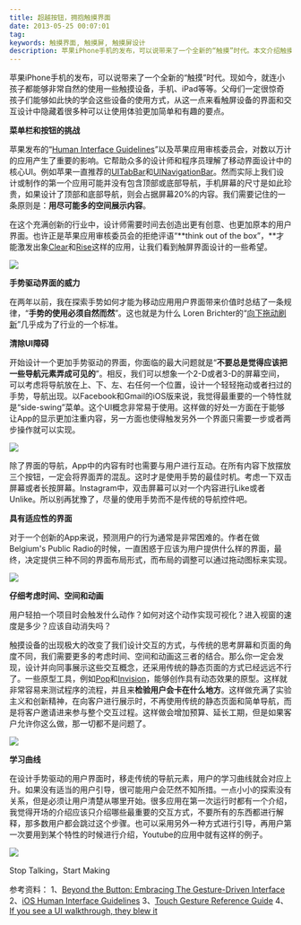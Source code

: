 ```yaml
---
title: 超越按钮，拥抱触摸界面
date: 2013-05-25 00:07:01
tag: 
keywords: 触摸界面, 触摸屏, 触摸屏设计
description: 苹果iPhone手机的发布，可以说带来了一个全新的“触摸”时代。本文介绍触摸屏为我们带来的一些变化。
---
```



苹果iPhone手机的发布，可以说带来了一个全新的“触摸”时代。现如今，就连小孩子都能够非常自然的使用一些触摸设备，手机、iPad等等。父母们一定很惊奇孩子们能够如此快的学会这些设备的使用方式，从这一点来看触屏设备的界面和交互设计中隐藏着很多种可以让使用体验更加简单和有趣的要点。

**菜单栏和按钮的挑战**

苹果发布的“[Human Interface Guidelines](http://developer.apple.com/library/ios/#documentation/userexperience/conceptual/mobilehig/)”以及苹果应用审核委员会，对数以万计的应用产生了重要的影响。它帮助众多的设计师和程序员理解了移动界面设计中的核心UI。例如苹果一直推荐的[UITabBar](http://developer.apple.com/library/ios/#documentation/uikit/reference/UITabBar_Class/Reference/Reference.html)和[UINavigationBar](http://developer.apple.com/library/ios/#documentation/uikit/reference/UINavigationBar_Class/Reference/UINavigationBar.html)。然而实际上我们设计或制作的第一个应用可能并没有包含顶部或底部导航，手机屏幕的尺寸是如此珍贵，如果设计了顶部和底部导航，则会占据屏幕20%的内容。我们需要记住的一条原则是：**用尽可能多的空间展示内容**。

在这个充满创新的行业中，设计师需要时间去创造出更有创意、也更加原本的用户界面。也许正是苹果应用审核委员会的拒绝评语“**think out of the box”，**才能激发出象[Clear](http://www.realmacsoftware.com/clear/)和[Rise](http://www.simplebots.co/)这样的应用，让我们看到触屏界面设计的一些希望。

![](/20130525-touch-screen-design/25000558-56b73043816c4426912315a2c7eedfcf.png)

**手势驱动界面的威力**

在两年以前，我在探索手势如何才能为移动应用用户界面带来价值时总结了一条规律，“**手势的使用必须自然而然**”。这也就是为什么 Loren Brichter的“[向下拖动刷新](http://www.macstories.net/news/loren-brichter-talks-about-pull-to-refresh-patent-and-design-process/)”几乎成为了行业的一个标准。

**清除UI障碍**

开始设计一个更加手势驱动的界面，你面临的最大问题就是“**不要总是觉得应该把一些导航元素弄成可见的**”。相反，我们可以想象一个2-D或者3-D的屏幕空间，可以考虑将导航放在上、下、左、右任何一个位置，设计一个轻轻拖动或者扫过的手势，导航出现。以Facebook和Gmail的iOS版来说，我觉得最重要的一个特性就是“side-swing”菜单。这个UI概念非常易于使用。这样做的好处一方面在于能够让App的显示更加注重内容，另一方面也使得触发另外一个界面只需要一步或者两步操作就可以实现。

![](/20130525-touch-screen-design/25000609-e100782c23134c3aa570781f1cd397a9.png)

除了界面的导航，App中的内容有时也需要与用户进行互动。在所有内容下放摆放三个按钮，一定会将界面弄的混乱。这时才是使用手势的最佳时机。考虑一下双击屏幕或者长按屏幕。Instagram中，双击屏幕可以对一个内容进行Like或者Unlike。所以别再犹豫了，尽量的使用手势而不是传统的导航控件吧。

**具有适应性的界面**

对于一个创新的App来说，预测用户的行为通常是非常困难的。作者在做Belgium's Public Radio的时候，一直困惑于应该为用户提供什么样的界面，最终，决定提供三种不同的界面布局形式，而布局的调整可以通过拖动图标来实现。

![](/20130525-touch-screen-design/25000618-15478e8a2f5c4fbebce224a2325066a5.png)

**仔细考虑时间、空间和动画**

用户轻拍一个项目时会触发什么动作？如何对这个动作实现可视化？进入视窗的速度是多少？应该自动消失吗？

触摸设备的出现极大的改变了我们设计交互的方式，与传统的思考屏幕和页面的角度不同，我们需要更多的考虑时间、空间和动画这三者的结合。那么你一定会发现，设计并向同事展示这些交互概念，还采用传统的静态页面的方式已经远远不行了。一些原型工具，例如[Pop](http://popapp.in/)和[Invision](http://www.invisionapp.com/)，能够创作具有动态效果的原型。这样就非常容易来测试程序的流程，并且来**检验用户会卡在什么地方**。这样做充满了实验主义和创新精神，在向客户进行展示时，不再使用传统的静态页面和简单导航，而是将客户邀请进来参与整个交互过程。这样做会增加预算、延长工期，但是如果客户允许你这么做，那一切都不是问题了。

![](/20130525-touch-screen-design/25000628-77d37879c6804535a7758a803a1b3e00.png)

**学习曲线**

在设计手势驱动的用户界面时，移走传统的导航元素，用户的学习曲线就会对应上升。如果没有适当的用户引导，很可能用户会茫然不知所措。一点小小的探索没有关系，但是必须让用户清楚从哪里开始。很多应用在第一次运行时都有一个介绍，我觉得开场的介绍应该只介绍哪些最重要的交互方式，不要所有的东西都进行解释，那多数用户都会跳过这个步骤。也可以采用另外一种方式进行引导，再用户第一次要用到某个特性的时候进行介绍，Youtube的应用中就有这样的例子。

![](/20130525-touch-screen-design/25000637-cbaf70c4bc87454b9e4b760325717801.png)

Stop Talking，Start Making

参考资料：
1、[Beyond the Button: Embracing The Gesture-Driven Interface](http://uxdesign.smashingmagazine.com/2013/05/24/gesture-driven-interface/)
2、[iOS Human Interface Guidelines](http://developer.apple.com/library/ios/#documentation/userexperience/conceptual/mobilehig/)
3、[Touch Gesture Reference Guide](http://www.lukew.com/ff/entry.asp?1071)
4、[If you see a UI walkthrough, they blew it](http://blog.maxrudberg.com/post/38958984259/if-you-see-a-ui-walkthrough-they-blew-it)
